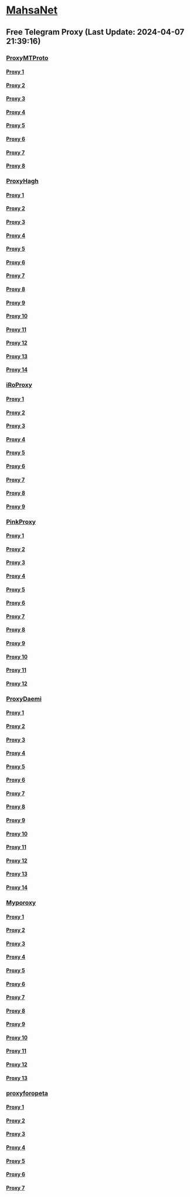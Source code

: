 
# [MahsaNet](https://t.me/mahsa_net)
## Free Telegram Proxy (Last Update: 2024-04-07 21:39:16)
### [ProxyMTProto](https://t.me/ProxyMTProto)
#### [Proxy 1](tg://proxy?server=45.88.230.232&port=3443&secret=FgMBAgABAAH8AwOG4kw63Q%3D%3D)
#### [Proxy 2](tg://proxy?server=45.88.230.211&port=3443&secret=FgMBAgABAAH8AwOG4kw63Q%3D%3D)
#### [Proxy 3](tg://proxy?server=65.109.171.89&port=8085&secret=FgMBAgABAAH8AwOG4kw63Q%3D%3D)
#### [Proxy 4](tg://proxy?server=49.13.147.33&port=8085&secret=FgMBAgABAAH8AwOG4kw63Q%3D%3D)
#### [Proxy 5](tg://proxy?server=49.13.166.152&port=8085&secret=FgMBAgABAAH8AwOG4kw63Q%3D%3D)
#### [Proxy 6](tg://proxy?server=89.35.131.63&port=8085&secret=FgMBAgABAAH8AwOG4kw63Q%3D%3D)
#### [Proxy 7](tg://proxy?server=89.35.131.64&port=8085&secret=FgMBAgABAAH8AwOG4kw63Q%3D%3D)
#### [Proxy 8](tg://proxy?server=89.35.131.62&port=8085&secret=FgMBAgABAAH8AwOG4kw63Q%3D%3D)
### [ProxyHagh](https://t.me/ProxyHagh)
#### [Proxy 1](tg://proxy?server=65.21.70.144&port=8280&secret=FgMBAgABAAH8AwOG4kw63Q%3D%3D)
#### [Proxy 2](tg://proxy?server=65.21.70.144&port=8280&secret=FgMBAgABAAH8AwOG4kw63Q%3D%3D)
#### [Proxy 3](tg://proxy?server=65.21.70.144&port=8280&secret=FgMBAgABAAH8AwOG4kw63Q%3D%3D)
#### [Proxy 4](tg://proxy?server=65.21.70.144&port=8280&secret=FgMBAgABAAH8AwOG4kw63Q%3D%3D)
#### [Proxy 5](tg://proxy?server=65.21.70.144&port=8280&secret=FgMBAgABAAH8AwOG4kw63Q%3D%3D)
#### [Proxy 6](tg://proxy?server=65.21.70.144&port=8280&secret=FgMBAgABAAH8AwOG4kw63Q%3D%3D)
#### [Proxy 7](tg://proxy?server=65.21.70.144&port=8280&secret=FgMBAgABAAH8AwOG4kw63Q%3D%3D)
#### [Proxy 8](tg://proxy?server=65.21.70.144&port=8280&secret=FgMBAgABAAH8AwOG4kw63Q%3D%3D)
#### [Proxy 9](tg://proxy?server=65.21.70.144&port=8280&secret=FgMBAgABAAH8AwOG4kw63Q%3D%3D)
#### [Proxy 10](tg://proxy?server=65.21.70.144&port=8280&secret=FgMBAgABAAH8AwOG4kw63Q%3D%3D)
#### [Proxy 11](tg://proxy?server=65.21.70.144&port=8280&secret=FgMBAgABAAH8AwOG4kw63Q%3D%3D)
#### [Proxy 12](tg://proxy?server=65.21.70.145&port=8280&secret=FgMBAgABAAH8AwOG4kw63Q%3D%3D)
#### [Proxy 13](tg://proxy?server=65.21.70.145&port=8280&secret=FgMBAgABAAH8AwOG4kw63Q%3D%3D)
#### [Proxy 14](tg://proxy?server=65.21.70.145&port=8280&secret=FgMBAgABAAH8AwOG4kw63Q%3D%3D)
### [iRoProxy](https://t.me/iRoProxy)
#### [Proxy 1](tg://proxy?server=87.98.178.87&port=6&secret=FgMBAgABAAH8AwOG4kw63Q%3D%3D)
#### [Proxy 2](tg://proxy?server=146.59.237.114&port=250&secret=FgMBAgABAAH8AwOG4kw63Q%3D%3D)
#### [Proxy 3](tg://proxy?server=95.217.47.81&port=250&secret=FgMBAgABAAH8AwOG4kw63Q%3D%3D)
#### [Proxy 4](tg://proxy?server=195.201.163.130&port=6&secret=FgMBAgABAAH8AwOG4kw63Q%3D%3D)
#### [Proxy 5](tg://proxy?server=176.9.39.108&port=250&secret=FgMBAgABAAH8AwOG4kw63Q%3D%3D)
#### [Proxy 6](tg://proxy?server=146.59.158.139&port=250&secret=FgMBAgABAAH8AwOG4kw63Q%3D%3D)
#### [Proxy 7](tg://proxy?server=195.201.246.151&port=250&secret=FgMBAgABAAH8AwOG4kw63Q%3D%3D)
#### [Proxy 8](tg://proxy?server=212.32.229.235&port=250&secret=FgMBAgABAAH8AwOG4kw63Q%3D%3D)
#### [Proxy 9](tg://proxy?server=178.63.89.151&port=250&secret=FgMBAgABAAH8AwOG4kw63Q%3D%3D)
### [PinkProxy](https://t.me/PinkProxy)
#### [Proxy 1](tg://proxy?server=116.202.162.14&port=4045&secret=FgMBAgABAAH8AwOG4kw63Q==)
#### [Proxy 2](tg://proxy?server=78.46.103.253&port=4045&secret=FgMBAgABAAH8AwOG4kw63Q==)
#### [Proxy 3](tg://proxy?server=116.202.115.162&port=4045&secret=FgMBAgABAAH8AwOG4kw63Q==)
#### [Proxy 4](tg://proxy?server=116.202.99.201&port=4045&secret=FgMBAgABAAH8AwOG4kw63Q==)
#### [Proxy 5](tg://proxy?server=116.202.25.125&port=4045&secret=FgMBAgABAAH8AwOG4kw63Q==)
#### [Proxy 6](tg://proxy?server=116.202.25.125&port=4045&secret=FgMBAgABAAH8AwOG4kw63Q==)
#### [Proxy 7](tg://proxy?server=168.119.67.107&port=4045&secret=FgMBAgABAAH8AwOG4kw63Q==)
#### [Proxy 8](tg://proxy?server=157.90.210.251&port=4045&secret=FgMBAgABAAH8AwOG4kw63Q==)
#### [Proxy 9](tg://proxy?server=138.201.127.142&port=4045&secret=FgMBAgABAAH8AwOG4kw63Q==)
#### [Proxy 10](tg://proxy?server=5.9.57.250&port=4045&secret=FgMBAgABAAH8AwOG4kw63Q==)
#### [Proxy 11](tg://proxy?server=168.119.67.107&port=4045&secret=FgMBAgABAAH8AwOG4kw63Q==)
#### [Proxy 12](tg://proxy?server=78.46.101.157&port=4045&secret=FgMBAgABAAH8AwOG4kw63Q==)
### [ProxyDaemi](https://t.me/ProxyDaemi)
#### [Proxy 1](tg://proxy?server=144.76.83.123&port=250&secret=FgMBAgABAAH8AwOG4kw63Q%3D%3D)
#### [Proxy 2](tg://proxy?server=144.76.237.91&port=6&secret=FgMBAgABAAH8AwOG4kw63Q%3D%3D)
#### [Proxy 3](tg://proxy?server=88.99.51.105&port=250&secret=FgMBAgABAAH8AwOG4kw63Q%3D%3D)
#### [Proxy 4](tg://proxy?server=95.216.42.159&port=250&secret=FgMBAgABAAH8AwOG4kw63Q%3D%3D)
#### [Proxy 5](tg://proxy?server=88.99.244.242&port=6&secret=FgMBAgABAAH8AwOG4kw63Q%3D%3D)
#### [Proxy 6](tg://proxy?server=195.201.109.219&port=250&secret=FgMBAgABAAH8AwOG4kw63Q%3D%3D)
#### [Proxy 7](tg://proxy?server=167.235.114.137&port=250&secret=FgMBAgABAAH8AwOG4kw63Q%3D%3D)
#### [Proxy 8](tg://proxy?server=46.4.78.170&port=6&secret=FgMBAgABAAH8AwOG4kw63Q%3D%3D)
#### [Proxy 9](tg://proxy?server=88.99.164.150&port=6&secret=FgMBAgABAAH8AwOG4kw63Q%3D%3D)
#### [Proxy 10](tg://proxy?server=195.201.109.56&port=6&secret=FgMBAgABAAH8AwOG4kw63Q%3D%3D)
#### [Proxy 11](tg://proxy?server=185.31.175.165&port=443&secret=FgMBAgABAAH8AwOG4kw63Q==)
#### [Proxy 12](tg://proxy?server=185.231.154.226&port=2026&secret=FgMBAgABAAH8AwOG4kw63Q==)
#### [Proxy 13](tg://proxy?server=5.75.229.126&port=443&secret=FgMBAgABAAH8AwOG4kw63QtY2RueWVrdGFuZXQuY29tZmFyYWthdi5jb212YW4ubmFqdmEuY29tAAAAAAAAAAAAAAAAAAAAAAAAAAAAAAAA)
#### [Proxy 14](tg://proxy?server=77.221.156.217&port=2087&secret=FgMBAgABAAH8AwOG4kw63QtY2RueWVrdGFuZXQuY29tZmFyYWthdi5jb212YW4ubmFqdmEuY29tAAAAAAAAAAAAAAAAAAAAAAAAAAAAAAAA)
### [Myporoxy](https://t.me/Myporoxy)
#### [Proxy 1](tg://proxy?server=94.130.110.42&port=8770&secret=FpABAiIBhwH8AwOG42xL3Q==)
#### [Proxy 2](tg://proxy?server=116.203.148.96&port=8770&secret=FpABAiIBhwH8AwOG42xL3Q==)
#### [Proxy 3](tg://proxy?server=195.74.93.6&port=6550&secret=FpABAiIBhwH8AwOG42xL3Q==)
#### [Proxy 4](tg://proxy?server=cloudflare.com.nokia.com.co.uk.do_yo.want_to.clash_with.this.www.microsoft.com.there_is_no.place_like.localhost.www.bing.com.count_with_me.cyou.net.digikala.com.msn.com.bsi.ir.enamad.ir.now_sudo.again_to_fight.everyone.i_am.the_internet.factor-webco.sbs.&port=3443&secret=FpABAiIBhwH8AwOG42xL3Q==)
#### [Proxy 5](tg://proxy?server=128.140.65.143&port=6550&secret=FpABAiIBhwH8AwOG42xL3Q==)
#### [Proxy 6](tg://proxy?server=195.74.93.5&port=6550&secret=FpABAiIBhwH8AwOG42xL3Q==)
#### [Proxy 7](tg://proxy?server=cloudflare.com.nokia.com.co.uk.do_yo.want_to.clash_with.this.www.microsoft.com.there_is_no.place_like.localhost.www.bing.com.count_with_me.cyou.net.digikala.com.msn.com.bsi.ir.enamad.ir.now_sudo.again_to_fight.everyone.i_am.the_internet.factor-webco.sbs.&port=3443&secret=FpABAiIBhwH8AwOG42xL3Q==)
#### [Proxy 8](tg://proxy?server=94.130.110.42&port=8770&secret=FpABAiIBhwH8AwOG42xL3Q==)
#### [Proxy 9](tg://proxy?server=116.203.148.96&port=8770&secret=FpABAiIBhwH8AwOG42xL3Q==)
#### [Proxy 10](tg://proxy?server=cloudflare.com.nokia.com.co.uk.do_yo.want_to.clash_with.this.www.microsoft.com.there_is_no.place_like.localhost.www.bing.com.count_with_me.cyou.net.digikala.com.msn.com.bsi.ir.enamad.ir.now_sud.again_to_fight.everyone.i_am.the_internet.sobani-cobani.sbs.&port=9060&secret=FpABAiIBhwH8AwOG42xL3Q==)
#### [Proxy 11](tg://proxy?server=128.140.76.17&port=6550&secret=FpABAiIBhwH8AwOG42xL3Q==)
#### [Proxy 12](tg://proxy?server=cloudflare.com.nokia.com.co.uk.do_yo.want_to.clash_with.this.www.microsoft.com.there_is_no.place_like.localhost.www.bing.com.count_with_me.cyou.net.digikala.com.msn.com.bsi.ir.enamad.ir.now_sudo.again_to_fight.everyone.i_am.the_internet.factor-webco.sbs.&port=3443&secret=FpABAiIBhwH8AwOG42xL3Q==)
#### [Proxy 13](tg://proxy?server=cloudflare.com.nokia.com.co.uk.do_yo.want_to.clash_with.this.www.microsoft.com.there_is_no.place_like.localhost.www.bing.com.count_with_me.cyou.net.digikala.com.msn.com.bsi.ir.enamad.ir.now_sud.again_to_fight.everyone.i_am.the_internet.sobani-cobani.sbs.&port=9060&secret=FpABAiIBhwH8AwOG42xL3Q==)
### [proxyforopeta](https://t.me/proxyforopeta)
#### [Proxy 1](tg://proxy?server=49.13.166.152&port=8085&secret=FgMBAgABAAH8AwOG4kw63Q==)
#### [Proxy 2](tg://proxy?server=cloudflare.com.nokia.com.co.uk.do_yo.want_to.clash_with.this.www.microsoft.com.there_is_no.place_like.localhost.www.bing.com.count_with_me.cyou.net.digikala.com.msn.com.bsi.ir.enamad.ir.now_sudo.again_to_fight.everyone.i_am.the_internet.factor-webco.sbs.&port=3443&secret=FpABAiIBhwH8AwOG42xL3Q==)
#### [Proxy 3](tg://proxy?server=cloudflare.com.nokia.com.co.uk.do_yo.want_to.clash_with.this.www.microsoft.com.there_is_no.place_like.localhost.www.bing.com.count_with_me.cyou.net.digikala.com.msn.com.bsi.ir.enamad.ir.now_sud.again_to_fight.everyone.i_am.the_internet.sobani-cobani.sbs.&port=9060&secret=FpABAiIBhwH8AwOG42xL3Q==)
#### [Proxy 4](tg://proxy?server=116.203.13.67&port=443&secret=FgMBAgABAAH8AwOG4kw63Q==)
#### [Proxy 5](tg://proxy?server=78.47.51.144&port=443&secret=FgMBAgABAAH8AwOG4kw63Q==)
#### [Proxy 6](tg://proxy?server=65.21.85.75&port=8085&secret=FgMBAgABAAH8AwOG4kw63Q==)
#### [Proxy 7](tg://proxy?server=178.63.186.90&port=8085&secret=FgMBAgABAAH8AwOG4kw63Q==)

    